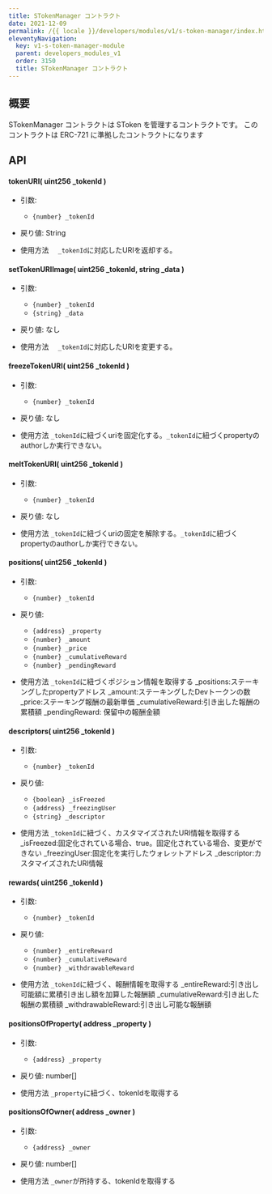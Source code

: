 ```yaml
---
title: STokenManager コントラクト
date: 2021-12-09
permalink: /{{ locale }}/developers/modules/v1/s-token-manager/index.html
eleventyNavigation:
  key: v1-s-token-manager-module
  parent: developers_modules_v1
  order: 3150
  title: STokenManager コントラクト
---
```


## 概要

STokenManager コントラクトは SToken を管理するコントラクトです。
このコントラクトは ERC-721 に準拠したコントラクトになります

## API

#### tokenURI( uint256 \_tokenId )

- 引数:

  - `{number} _tokenId`

- 戻り値: String

- 使用方法
  　`_tokenId`に対応したURIを返却する。

#### setTokenURIImage( uint256 \_tokenId, string \_data )

- 引数:

  - `{number} _tokenId`
  - `{string} _data`

- 戻り値: なし

- 使用方法
  　`_tokenId`に対応したURIを変更する。


#### freezeTokenURI( uint256 \_tokenId )

- 引数:

  - `{number} _tokenId`

- 戻り値: なし

- 使用方法
  `_tokenId`に紐づくuriを固定化する。`_tokenId`に紐づくpropertyのauthorしか実行できない。

#### meltTokenURI( uint256 \_tokenId )

- 引数:

  - `{number} _tokenId`

- 戻り値: なし

- 使用方法
  `_tokenId`に紐づくuriの固定を解除する。`_tokenId`に紐づくpropertyのauthorしか実行できない。

#### positions( uint256 \_tokenId )

- 引数:

  - `{number} _tokenId`

- 戻り値: 
  - `{address} _property`
  - `{number} _amount`
  - `{number} _price`
  - `{number} _cumulativeReward`
  - `{number} _pendingReward`

- 使用方法
  `_tokenId`に紐づくポジション情報を取得する
  _positions:ステーキングしたpropertyアドレス
  _amount:ステーキングしたDevトークンの数
  _price:ステーキング報酬の最新単価
  _cumulativeReward:引き出した報酬の累積額
  _pendingReward: 保留中の報酬金額

#### descriptors( uint256 \_tokenId )

- 引数:

  - `{number} _tokenId`

- 戻り値: 
  - `{boolean} _isFreezed`
  - `{address} _freezingUser`
  - `{string} _descriptor`

- 使用方法
  `_tokenId`に紐づく、カスタマイズされたURI情報を取得する
  _isFreezed:固定化されている場合、true。固定化されている場合、変更ができない
  _freezingUser:固定化を実行したウォレットアドレス
  _descriptor:カスタマイズされたURI情報


#### rewards( uint256 \_tokenId )

- 引数:

  - `{number} _tokenId`

- 戻り値: 
  - `{number} _entireReward`
  - `{number} _cumulativeReward`
  - `{number} _withdrawableReward`

- 使用方法
  `_tokenId`に紐づく、報酬情報を取得する
  _entireReward:引き出し可能額に累積引き出し額を加算した報酬額
  _cumulativeReward:引き出した報酬の累積額
  _withdrawableReward:引き出し可能な報酬額

#### positionsOfProperty( address \_property )

- 引数:

  - `{address} _property`

- 戻り値: number[]

- 使用方法
  `_property`に紐づく、tokenIdを取得する

#### positionsOfOwner( address \_owner )

- 引数:

  - `{address} _owner`

- 戻り値: number[]

- 使用方法
  `_owner`が所持する、tokenIdを取得する
